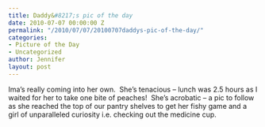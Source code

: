 ```yaml
---
title: Daddy&#8217;s pic of the day
date: 2010-07-07 00:00:00 Z
permalink: "/2010/07/07/20100707daddys-pic-of-the-day/"
categories:
- Picture of the Day
- Uncategorized
author: Jennifer
layout: post
---
```


<a rel="attachment wp-att-761" href="/assets/images/Daddyand-8217-s-pic-of-the-day/1278566465000-missing.jpg" /></a>Ima&#8217;s really coming into her own.  She&#8217;s tenacious &#8211; lunch was 2.5 hours as I waited for her to take one bite of peaches!  She&#8217;s acrobatic &#8211; a pic to follow as she reached the top of our pantry shelves to get her fishy game and a girl of unparalleled curiosity i.e. checking out the medicine cup.

